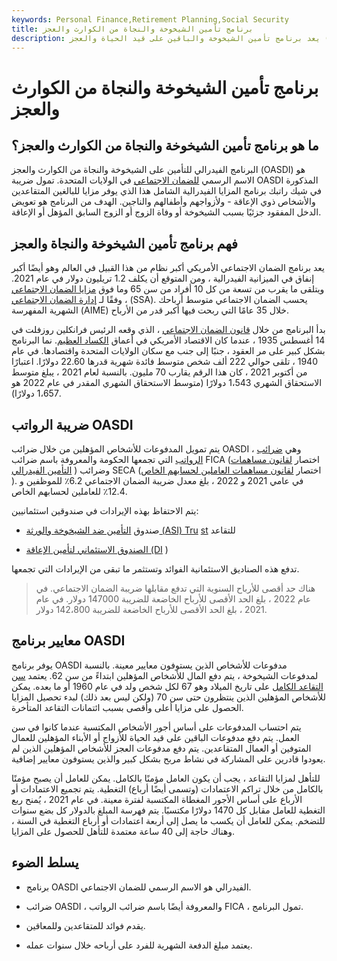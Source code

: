 ```yaml
---
keywords: Personal Finance,Retirement Planning,Social Security
title: برنامج تأمين الشيخوخة والنجاة من الكوارث والعجز
description: يعد برنامج تأمين الشيخوخة والباقين على قيد الحياة والعجز (OASDI) هو الاسم الرسمي للضمان الاجتماعي في الولايات المتحدة.
---
```


# برنامج تأمين الشيخوخة والنجاة من الكوارث والعجز
## ما هو برنامج تأمين الشيخوخة والنجاة من الكوارث والعجز؟

البرنامج الفيدرالي للتأمين على الشيخوخة والنجاة من الكوارث والعجز (OASDI) هو الاسم الرسمي [للضمان الاجتماعي](/socialsecurity) في الولايات المتحدة. تمول ضريبة OASDI المذكورة في شيك راتبك برنامج المزايا الفيدرالية الشامل هذا الذي يوفر مزايا للبالغين المتقاعدين والأشخاص ذوي الإعاقة - ولأزواجهم وأطفالهم والناجين. الهدف من البرنامج هو تعويض الدخل المفقود جزئيًا بسبب الشيخوخة أو وفاة الزوج أو الزوج السابق المؤهل أو الإعاقة.

## فهم برنامج تأمين الشيخوخة والنجاة والعجز

يعد برنامج الضمان الاجتماعي الأمريكي أكبر نظام من هذا القبيل في العالم وهو أيضًا أكبر إنفاق في الميزانية الفيدرالية ، ومن المتوقع أن يكلف 1.2 تريليون دولار في عام 2021. ويتلقى ما يقرب من تسعة من كل 10 أفراد من سن 65 وما فوق [مزايا الضمان الاجتماعي](/social-security-benefits) ، وفقًا لـ [إدارة الضمان الاجتماعي](/ssa) (SSA). يحسب الضمان الاجتماعي متوسط أرباحك الشهرية المفهرسة (AIME) خلال 35 عامًا التي ربحت فيها أكبر قدر من الأرباح.

بدأ البرنامج من خلال [قانون الضمان الاجتماعي](/social-security-act) ، الذي وقعه الرئيس فرانكلين روزفلت في 14 أغسطس 1935 ، عندما كان الاقتصاد الأمريكي في أعماق [الكساد العظيم](/great_depression). نما البرنامج بشكل كبير على مر العقود ، جنبًا إلى جنب مع سكان الولايات المتحدة واقتصادها. في عام 1940 ، تلقى حوالي 222 ألف شخص متوسط فائدة شهرية قدرها 22.60 دولارًا. اعتبارًا من أكتوبر 2021 ، كان هذا الرقم يقارب 70 مليون. بالنسبة لعام 2021 ، يبلغ متوسط الاستحقاق الشهري 1،543 دولارًا (متوسط الاستحقاق الشهري المقدر في عام 2022 هو 1،657 دولارًا).

## ضريبة الرواتب OASDI

يتم تمويل المدفوعات للأشخاص المؤهلين من خلال ضرائب OASDI ، وهي [ضرائب الرواتب](/payrolltax) التي تجمعها الحكومة والمعروفة باسم ضرائب FICA (اختصار [لقانون مساهمات التأمين الفيدرالي](/fica) ) وضرائب SECA (اختصار [لقانون مساهمات العاملين لحسابهم الخاص](/seca) ). في عامي 2021 و 2022 ، بلغ معدل ضريبة الضمان الاجتماعي 6.2٪ للموظفين و 12.4٪ للعاملين لحسابهم الخاص.

يتم الاحتفاظ بهذه الإيرادات في صندوقين استئمانيين:

- صندوق [التأمين ضد الشيخوخة والورثة (ASI) Tru](/old-age-and-survivors-insurance-trust-fund) [st](/old-age-and-survivors-insurance-trust-fund) للتقاعد

- [الصندوق الاستئماني لتأمين الإعاقة (DI](/disability-insurance-trust-fund) )

تدفع هذه الصناديق الاستئمانية الفوائد وتستثمر ما تبقى من الإيرادات التي تجمعها.

> هناك حد أقصى للأرباح السنوية التي تدفع مقابلها ضريبة الضمان الاجتماعي. في عام 2022 ، بلغ الحد الأقصى للأرباح الخاضعة للضريبة 147000 دولار. في عام 2021 ، بلغ الحد الأقصى للأرباح الخاضعة للضريبة 142،800 دولار.

>

## معايير برنامج OASDI

يوفر برنامج OASDI مدفوعات للأشخاص الذين يستوفون معايير معينة. بالنسبة لمدفوعات الشيخوخة ، يتم دفع المال للأشخاص المؤهلين ابتداءً من سن 62. يعتمد [سن التقاعد الكامل](/normal-retirement-age-nra) على تاريخ الميلاد وهو 67 لكل شخص ولد في عام 1960 أو ما بعده. يمكن للأشخاص المؤهلين الذين ينتظرون حتى سن 70 (ولكن ليس بعد ذلك) لبدء تحصيل المزايا الحصول على مزايا أعلى وأقصى بسبب ائتمانات التقاعد المتأخرة.

يتم احتساب المدفوعات على أساس أجور الأشخاص المكتسبة عندما كانوا في سن العمل. يتم دفع مدفوعات الباقين على قيد الحياة للأزواج أو الأبناء المؤهلين للعمال المتوفين أو العمال المتقاعدين. يتم دفع مدفوعات العجز للأشخاص المؤهلين الذين لم يعودوا قادرين على المشاركة في نشاط مربح بشكل كبير والذين يستوفون معايير إضافية.

للتأهل لمزايا التقاعد ، يجب أن يكون العامل مؤمنًا بالكامل. يمكن للعامل أن يصبح مؤمنًا بالكامل من خلال تراكم الاعتمادات (وتسمى أيضًا أرباع) التغطية. يتم تجميع الاعتمادات أو الأرباع على أساس الأجور المغطاة المكتسبة لفترة معينة. في عام 2021 ، يُمنح ربع التغطية للعامل مقابل كل 1470 دولارًا مكتسبًا. يتم فهرسة المبلغ بالدولار كل بضع سنوات للتضخم. يمكن للعامل أن يكسب ما يصل إلى أربعة اعتمادات أو أرباع التغطية في السنة ، وهناك حاجة إلى 40 ساعة معتمدة للتأهل للحصول على المزايا.

## يسلط الضوء

- برنامج OASDI الفيدرالي هو الاسم الرسمي للضمان الاجتماعي.

- ضرائب OASDI ، والمعروفة أيضًا باسم ضرائب الرواتب FICA ، تمول البرنامج.

- يقدم فوائد للمتقاعدين وللمعاقين.

- يعتمد مبلغ الدفعة الشهرية للفرد على أرباحه خلال سنوات عمله.

